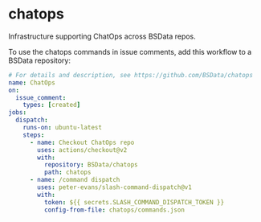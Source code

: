 # chatops

Infrastructure supporting ChatOps across BSData repos.

To use the chatops commands in issue comments, add this workflow to a BSData repository:

```yml
# For details and description, see https://github.com/BSData/chatops
name: ChatOps
on:
  issue_comment:
    types: [created]
jobs:
  dispatch:
    runs-on: ubuntu-latest
    steps:
      - name: Checkout ChatOps repo
        uses: actions/checkout@v2
        with:
          repository: BSData/chatops
          path: chatops
      - name: /command dispatch
        uses: peter-evans/slash-command-dispatch@v1
        with:
          token: ${{ secrets.SLASH_COMMAND_DISPATCH_TOKEN }}
          config-from-file: chatops/commands.json
```
